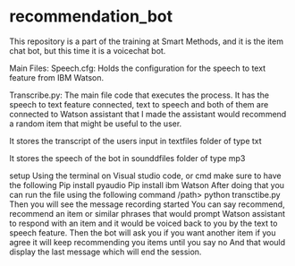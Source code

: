 # recommendation_bot

This repository is a part of the training at Smart Methods, and it is the item chat bot, but this time it is a voicechat bot.

Main Files:
Speech.cfg:
Holds the configuration for the speech to text feature from IBM Watson. 


Transcribe.py: 
The main file code that executes the process. It has the speech to text feature connected, text to speech and both of them are connected to Watson assistant that I made the assistant would recommend a random item that might be useful to the user. 



It stores the transcript of the users input in textfiles folder of type txt 



It stores the speech of the bot in sounddfiles folder of type mp3

setup
Using the terminal on Visual studio code, or cmd make sure to have the following
Pip install pyaudio 
Pip install ibm Watson
After doing that you can run the file using the following command
/path>  python transctibe.py 
Then you will see the message recording started 
You can say recommend, recommend an item or similar phrases that would prompt Watson assistant to respond with an item and it would be voiced back to you by the text to speech feature. 
Then the bot will ask you if you want another item if you agree it will keep recommending you items until you say no 
And that would display the last message which will end the session.


